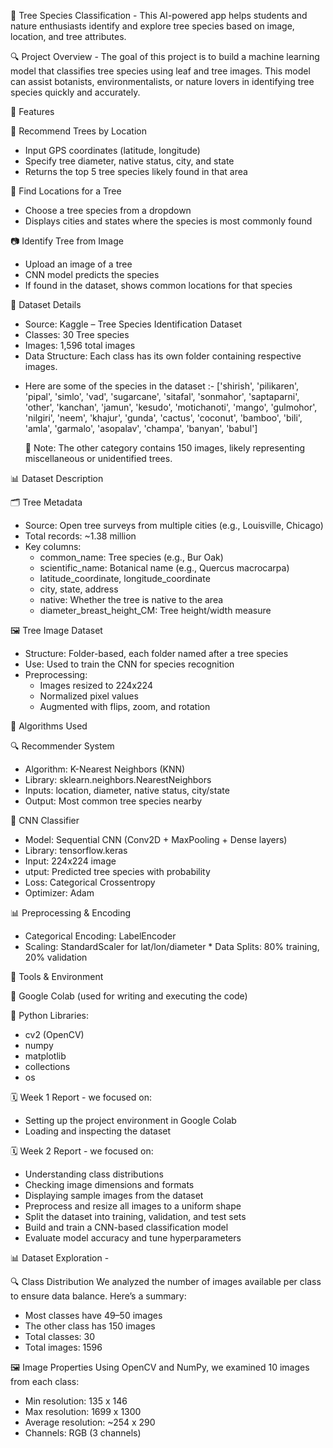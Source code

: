 🌳 Tree Species Classification -
This AI-powered app helps students and nature enthusiasts identify and explore tree species based on image, location, and tree attributes.

🔍 Project Overview - 
The goal of this project is to build a machine learning model that classifies tree species using leaf and tree images. This model can assist botanists, environmentalists, or nature lovers in identifying tree species quickly and accurately.

🧠 Features

🌲 Recommend Trees by Location

- Input GPS coordinates (latitude, longitude)
- Specify tree diameter, native status, city, and state
- Returns the top 5 tree species likely found in that area

📍 Find Locations for a Tree

- Choose a tree species from a dropdown
- Displays cities and states where the species is most commonly found

📷 Identify Tree from Image

- Upload an image of a tree
- CNN model predicts the species
- If found in the dataset, shows common locations for that species

📂 Dataset Details

- Source: Kaggle – Tree Species Identification Dataset
- Classes: 30 Tree species
- Images: 1,596 total images
- Data Structure: Each class has its own folder containing respective images.

* Here are some of the species in the dataset :-
  ['shirish', 'pilikaren', 'pipal', 'simlo', 'vad', 'sugarcane', 'sitafal', 'sonmahor', 'saptaparni', 'other', 'kanchan', 'jamun', 'kesudo', 'motichanoti', 'mango', 'gulmohor', 'nilgiri', 'neem', 'khajur', 'gunda', 'cactus', 'coconut', 'bamboo', 'bili', 'amla', 'garmalo', 'asopalav', 'champa', 'banyan', 'babul']

   📌 Note: The other category contains 150 images, likely representing miscellaneous or unidentified trees.

📊 Dataset Description

🗂️ Tree Metadata

- Source: Open tree surveys from multiple cities (e.g., Louisville, Chicago)
- Total records: ~1.38 million
- Key columns:
  - common_name: Tree species (e.g., Bur Oak)
  - scientific_name: Botanical name (e.g., Quercus macrocarpa)
  - latitude_coordinate, longitude_coordinate
  - city, state, address
  - native: Whether the tree is native to the area
  - diameter_breast_height_CM: Tree height/width measure

🖼️ Tree Image Dataset

- Structure: Folder-based, each folder named after a tree species
- Use: Used to train the CNN for species recognition
- Preprocessing:
  - Images resized to 224x224
  - Normalized pixel values
  - Augmented with flips, zoom, and rotation

🧪 Algorithms Used

🔍 Recommender System
-  Algorithm: K-Nearest Neighbors (KNN)
- Library: sklearn.neighbors.NearestNeighbors
-  Inputs: location, diameter, native status, city/state
-  Output: Most common tree species nearby

🧠 CNN Classifier
- Model: Sequential CNN (Conv2D + MaxPooling + Dense layers)
- Library: tensorflow.keras
- Input: 224x224 image
- utput: Predicted tree species with probability
- Loss: Categorical Crossentropy
- Optimizer: Adam

📊 Preprocessing & Encoding
- Categorical Encoding: LabelEncoder
- Scaling: StandardScaler for lat/lon/diameter \* Data Splits: 80% training, 20% validation

🧰 Tools & Environment

📓 Google Colab (used for writing and executing the code)

🐍 Python Libraries: 
* cv2 (OpenCV) 
* numpy 
* matplotlib 
* collections 
* os

🗓️ Week 1 Report -
we focused on:
- Setting up the project environment in Google Colab
- Loading and inspecting the dataset

🗓️ Week 2 Report - 
we focused on:
- Understanding class distributions
- Checking image dimensions and formats
- Displaying sample images from the dataset
- Preprocess and resize all images to a uniform shape
- Split the dataset into training, validation, and test sets
- Build and train a CNN-based classification model
- Evaluate model accuracy and tune hyperparameters

📊 Dataset Exploration -

🔍 Class Distribution
We analyzed the number of images available per class to ensure data balance. Here’s a summary:
- Most classes have 49–50 images
- The other class has 150 images
- Total classes: 30
- Total images: 1596

🖼️ Image Properties
Using OpenCV and NumPy, we examined 10 images from each class:
- Min resolution: 135 x 146
- Max resolution: 1699 x 1300
- Average resolution: ~254 x 290
- Channels: RGB (3 channels)
